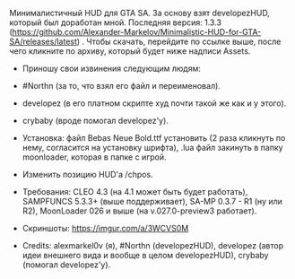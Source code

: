 Минималистичный HUD для GTA SA. За основу взят developezHUD, который был доработан мной. 
Последняя версия: 1.3.3 (https://github.com/Alexander-Markelov/Minimalistic-HUD-for-GTA-SA/releases/latest)
. Чтобы скачать, перейдите по ссылке выше, после чего кликните по архиву, который будет ниже надписи Assets.
- Приношу свои извинения следующим людям: 
- #Northn (за то, что взял его файл и переименовал).
- developez (в его платном скрипте худ почти такой же как и у этого).
- crybaby (вроде помогал developez'у).

- Установка: файл Bebas Neue Bold.ttf установить (2 раза кликнуть по нему, согласится на установку шрифта), .lua файл закинуть в папку moonloader, которая в папке с игрой.

- Изменить позицию HUD'а /chpos.

- Требования: CLEO 4.3 (на 4.1 может быть будет работать), SAMPFUNCS 5.3.3+ (выше поддерживает), SA-MP 0.3.7 - R1 (ну или R2), MoonLoader 026 и выше (на v.027.0-preview3 работает).

- Скриншоты: https://imgur.com/a/3WCVS0M

- Credits: alexmarkel0v (я), #Northn (developezHUD), developez (автор идеи внешнего вида и вообще в целом developezHUD), crybaby (помогал developez'у).
